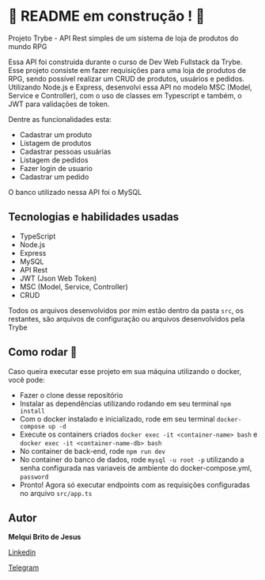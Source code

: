# :construction: README em construção ! :construction:

Projeto Trybe - API Rest simples de um sistema de loja de produtos do mundo RPG

Essa API foi construida durante o curso de Dev Web Fullstack da Trybe. Esse projeto consiste em fazer requisições para uma loja de produtos de RPG, sendo possível realizar um CRUD de produtos, usuários e pedidos. Utilizando Node.js e Express, desenvolvi essa API no modelo MSC (Model, Service e Controller), com o uso de classes em Typescript e também, o JWT para validações de token.

Dentre as funcionalidades esta: 

- Cadastrar um produto
- Listagem de produtos
- Cadastrar pessoas usuárias
- Listagem de pedidos
- Fazer login de usuario
- Cadastrar um pedido

O banco utilizado nessa API foi o MySQL

## Tecnologias e habilidades usadas

 - TypeScript
 - Node.js
 - Express
 - MySQL
 - API Rest
 - JWT (Json Web Token)
 - MSC (Model, Service, Controller)
 - CRUD 

Todos os arquivos desenvolvidos por mim estão dentro da pasta `src`, os restantes, são arquivos de configuração ou arquivos desenvolvidos pela Trybe

## Como rodar 🚀

Caso queira executar esse projeto em sua máquina utilizando o docker, você pode:
 * Fazer o clone desse repositório 
 * Instalar as dependências utilizando rodando em seu terminal `npm install`
 * Com o docker instalado e inicializado, rode em seu terminal `docker-compose up -d`
 * Execute os containers criados `docker exec -it <container-name> bash` e `docker exec -it <container-name-db> bash`
 * No container de back-end, rode `npm run dev`
 * No container do banco de dados, rode `mysql -u root -p` utilizando a senha configurada nas variaveis de ambiente do docker-compose.yml, `password`
 * Pronto! Agora só executar endpoints com as requisições configuradas no arquivo `src/app.ts`

## Autor

**Melqui Brito de Jesus**

[Linkedin](https://www.linkedin.com/in/melqui-brito/)

[Telegram](https://t.me/Merkulino)
